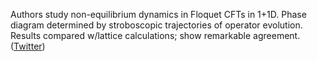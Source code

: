
Authors study non-equilibrium dynamics in Floquet CFTs in 1+1D. Phase diagram determined by stroboscopic trajectories of operator evolution. Results compared w/lattice calculations; show remarkable agreement. ([Twitter](https://twitter.com/JoshuahHeath/status/1329868073030086656))
